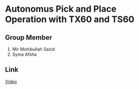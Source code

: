 # Autonomus Pick and Place Operation with TX60 and TS60
## Group Member
1. Mir Mohibullah Sazid
2. Syma Afsha
## Link
[Video](https://youtu.be/vdgqzP0dQt0?si=t-WS9Zg91rX-5Pbq)
